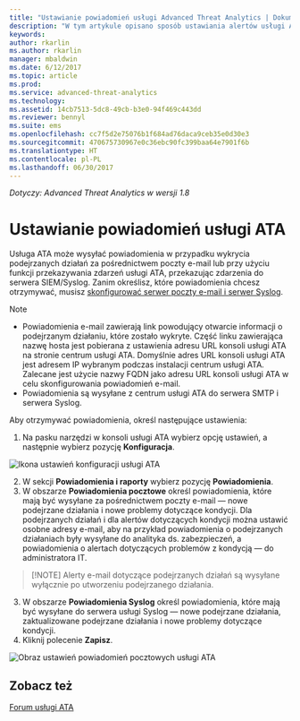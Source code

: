 ```yaml
---
title: "Ustawianie powiadomień usługi Advanced Threat Analytics | Dokumentacja firmy Microsoft"
description: "W tym artykule opisano sposób ustawiania alertów usługi ATA w celu otrzymywania powiadomień o wykryciu podejrzanych działań."
keywords: 
author: rkarlin
ms.author: rkarlin
manager: mbaldwin
ms.date: 6/12/2017
ms.topic: article
ms.prod: 
ms.service: advanced-threat-analytics
ms.technology: 
ms.assetid: 14cb7513-5dc8-49cb-b3e0-94f469c443dd
ms.reviewer: bennyl
ms.suite: ems
ms.openlocfilehash: cc7f5d2e75076b1f684ad76daca9ceb35e0d30e3
ms.sourcegitcommit: 470675730967e0c36ebc90fc399baa64e7901f6b
ms.translationtype: HT
ms.contentlocale: pl-PL
ms.lasthandoff: 06/30/2017
---
```

*Dotyczy: Advanced Threat Analytics w wersji 1.8*



# Ustawianie powiadomień usługi ATA
<a id="set-ata-notifications" class="xliff"></a>
Usługa ATA może wysyłać powiadomienia w przypadku wykrycia podejrzanych działań za pośrednictwem poczty e-mail lub przy użyciu funkcji przekazywania zdarzeń usługi ATA, przekazując zdarzenia do serwera SIEM/Syslog. Zanim określisz, które powiadomienia chcesz otrzymywać, musisz [skonfigurować serwer poczty e-mail i serwer Syslog](setting-syslog-email-server-settings.md).

> [!NOTE]
> -   Powiadomienia e-mail zawierają link powodujący otwarcie informacji o podejrzanym działaniu, które zostało wykryte. Część linku zawierająca nazwę hosta jest pobierana z ustawienia adresu URL konsoli usługi ATA na stronie centrum usługi ATA. Domyślnie adres URL konsoli usługi ATA jest adresem IP wybranym podczas instalacji centrum usługi ATA.  Zalecane jest użycie nazwy FQDN jako adresu URL konsoli usługi ATA w celu skonfigurowania powiadomień e-mail.
> -   Powiadomienia są wysyłane z centrum usługi ATA do serwera SMTP i serwera Syslog.


Aby otrzymywać powiadomienia, określ następujące ustawienia:


1. Na pasku narzędzi w konsoli usługi ATA wybierz opcję ustawień, a następnie wybierz pozycję **Konfiguracja**.

![Ikona ustawień konfiguracji usługi ATA](media/ATA-config-icon.png)

2. W sekcji **Powiadomienia i raporty** wybierz pozycję **Powiadomienia**.
3. W obszarze **Powiadomienia pocztowe** określ powiadomienia, które mają być wysyłane za pośrednictwem poczty e-mail — nowe podejrzane działania i nowe problemy dotyczące kondycji. Dla podejrzanych działań i dla alertów dotyczących kondycji można ustawić osobne adresy e-mail, aby na przykład powiadomienia o podejrzanych działaniach były wysyłane do analityka ds. zabezpieczeń, a powiadomienia o alertach dotyczących problemów z kondycją — do administratora IT.
>   [!NOTE]
>   Alerty e-mail dotyczące podejrzanych działań są wysyłane wyłącznie po utworzeniu podejrzanego działania.
3. W obszarze **Powiadomienia Syslog** określ powiadomienia, które mają być wysyłane do serwera usługi Syslog — nowe podejrzane działania, zaktualizowane podejrzane działania i nowe problemy dotyczące kondycji.
5. Kliknij polecenie **Zapisz**.

![Obraz ustawień powiadomień pocztowych usługi ATA](media/ata-mail-notification-settings.png)




## Zobacz też
<a id="see-also" class="xliff"></a>
[Forum usługi ATA](https://social.technet.microsoft.com/Forums/security/home?forum=mata)

